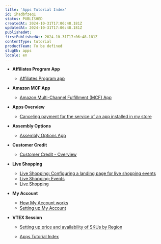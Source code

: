 ```yaml
---
title: 'Apps Tutorial Index'
id: ihadbfzeq1
status: PUBLISHED
createdAt: 2024-10-31T17:06:48.181Z
updatedAt: 2024-10-31T17:06:48.181Z
publishedAt: 
firstPublishedAt: 2024-10-31T17:06:48.181Z
contentType: tutorial
productTeam: To be defined
slugEN: apps
locale: en
---
```


- **Affiliates Program App**

  - [Affiliates Program app](en/docs/tutorial/affiliates-program-app)


- **Amazon MCF App**

  - [Amazon Multi-Channel Fulfillment (MCF) App](en/docs/tutorial/amazon-multi-channel-fulfillment-mcf-app)


- **Apps Overview**

  - [Canceling payment for the service of an app installed in my store](en/docs/tutorial/canceling-payment-for-the-service-of-an-app-installed-in-my-store)


- **Assembly Options**

  - [Assembly Options App](en/docs/tutorial/assembly-options-app)


- **Customer Credit**

  - [Customer Credit - Overview](en/docs/tutorial/customer-credit-overview)


- **Live Shopping**

  - [Live Shopping: Configuring a landing page for live shopping events](en/docs/tutorial/live-shopping-configuring-a-landing-page-for-live-shopping-events)
  - [Live Shopping: Events](en/docs/tutorial/live-shopping-events)
  - [Live Shopping](en/docs/tutorial/live-shopping)


- **My Account**

  - [How My Account works](en/docs/tutorial/how-my-account-works)
  - [Setting up My Account](en/docs/tutorial/setting-up-my-account)


- **VTEX Session**

  - [ Setting up price and availability of SKUs by Region](en/docs/tutorial/setting-up-price-and-availability-of-skus-by-region)


  - [Apps Tutorial Index](en/docs/tutorial/index-en-tutorial-apps)


